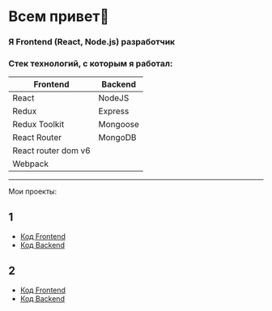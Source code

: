 # Всем привет👋

### Я Frontend (React, Node.js) разработчик

### Стек технологий, с которым я работал:

| Frontend      | Backend  |
| ------------- | -------- |
| React         | NodeJS   |
| Redux         | Express  |
| Redux Toolkit | Mongoose |
| React Router  | MongoDB  |
|React router dom v6
|Webpack


---------------------------------------


 Мои проекты:

## 1
- [Код Frontend](https://github.com/Isa-02/medicPro-frontend)
- [Код Backend](https://github.com/Isa-02/medicPro-backend)

## 2
- [Код Frontend](https://github.com/Isa-02/Ilma-skill-frontend)
- [Код Backend](https://github.com/Isa-02/ilma-skill-backend)

